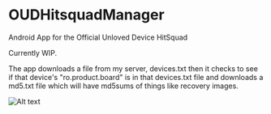 OUDHitsquadManager
==================

Android App for the Official Unloved Device HitSquad

Currently WIP. 

The app downloads a file from my server, devices.txt
then it checks to see if that device's "ro.product.board" is in that devices.txt file and downloads a md5.txt file which will 
have md5sums of things like recovery images. 



![Alt text](http://pressy4pie.com/pictures/oudhs.png "Meep.")
